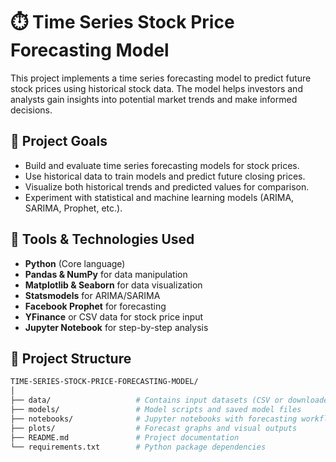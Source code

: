 # ⏱️ Time Series Stock Price Forecasting Model

This project implements a time series forecasting model to predict future stock prices using historical stock data. The model helps investors and analysts gain insights into potential market trends and make informed decisions.

## 🎯 Project Goals

- Build and evaluate time series forecasting models for stock prices.
- Use historical data to train models and predict future closing prices.
- Visualize both historical trends and predicted values for comparison.
- Experiment with statistical and machine learning models (ARIMA, SARIMA, Prophet, etc.).

## 🧰 Tools & Technologies Used

- **Python** (Core language)
- **Pandas & NumPy** for data manipulation
- **Matplotlib & Seaborn** for data visualization
- **Statsmodels** for ARIMA/SARIMA
- **Facebook Prophet** for forecasting
- **YFinance** or CSV data for stock price input
- **Jupyter Notebook** for step-by-step analysis

## 📂 Project Structure

```bash
TIME-SERIES-STOCK-PRICE-FORECASTING-MODEL/
│
├── data/                   # Contains input datasets (CSV or downloaded)
├── models/                 # Model scripts and saved model files
├── notebooks/              # Jupyter notebooks with forecasting workflows
├── plots/                  # Forecast graphs and visual outputs
├── README.md               # Project documentation
└── requirements.txt        # Python package dependencies
